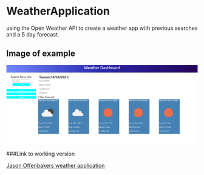 # WeatherApplication
using the Open Weather API to create a weather app with previous searches and a 5 day forecast.

## Image of example
![alt="ExampleImage"](./assets/images/MyProject.png)

###Link to working version

[Jason Offenbakers weather application](https://jasoffen.github.io/WeatherApplication/)